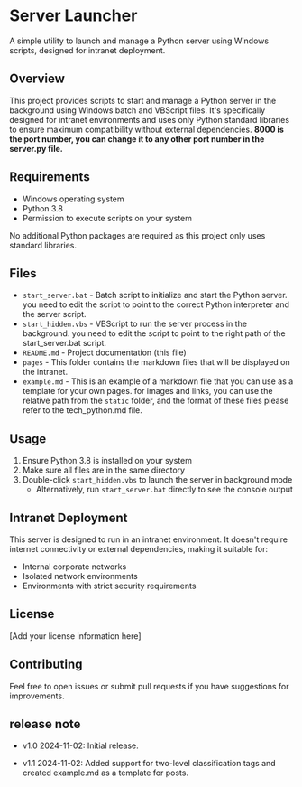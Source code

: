 # Server Launcher

A simple utility to launch and manage a Python server using Windows scripts, designed for intranet deployment.

## Overview

This project provides scripts to start and manage a Python server in the background using Windows batch and VBScript files. It's specifically designed for intranet environments and uses only Python standard libraries to ensure maximum compatibility without external dependencies. **8000 is the port number, you can change it to any other port number in the server.py file.**

## Requirements

- Windows operating system
- Python 3.8
- Permission to execute scripts on your system

No additional Python packages are required as this project only uses standard libraries.

## Files

- `start_server.bat` - Batch script to initialize and start the Python server. you need to edit the script to point to the correct Python interpreter and the server script.
- `start_hidden.vbs` - VBScript to run the server process in the background. you need to edit the script to point to the right path of the start_server.bat script.
- `README.md` - Project documentation (this file)
- `pages` - This folder contains the markdown files that will be displayed on the intranet.
- `example.md` - This is an example of a markdown file that you can use as a template for your own pages. for images and links, you can use the relative path from the `static` folder, and the format of these files please refer to the tech_python.md file.

## Usage

1. Ensure Python 3.8 is installed on your system
2. Make sure all files are in the same directory
3. Double-click `start_hidden.vbs` to launch the server in background mode
   - Alternatively, run `start_server.bat` directly to see the console output

## Intranet Deployment

This server is designed to run in an intranet environment. It doesn't require internet connectivity or external dependencies, making it suitable for:
- Internal corporate networks
- Isolated network environments
- Environments with strict security requirements

## License

[Add your license information here]

## Contributing

Feel free to open issues or submit pull requests if you have suggestions for improvements.

## release note

- v1.0 2024-11-02: Initial release.

- v1.1 2024-11-02: Added support for two-level classification tags and created example.md as a template for posts.